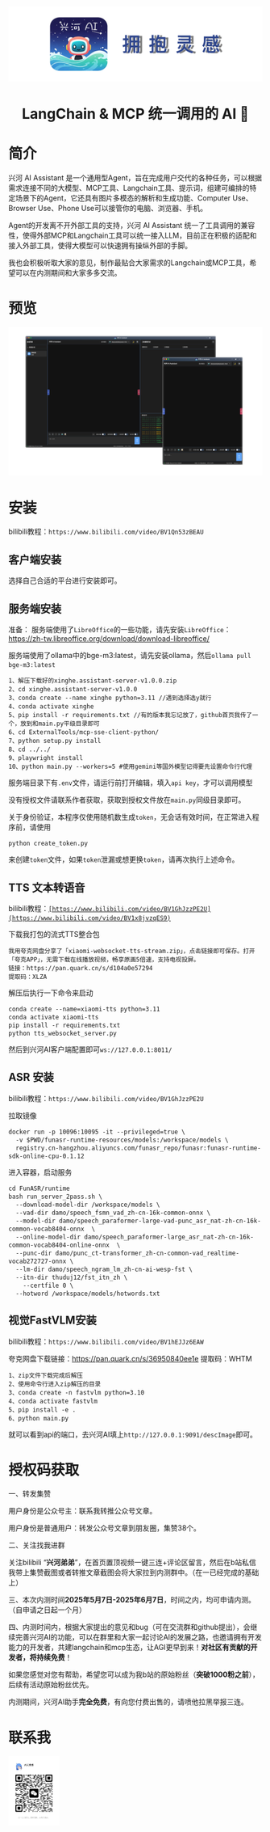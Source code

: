 <picture>
  <source media="(prefers-color-scheme: light)" srcset="标题.png">
  <img alt="" src="标题.png"  width="full">
</picture>
<h1 align="center">LangChain & MCP 统一调用的 AI 🤖</h1>



# 简介

兴河 AI Assistant 是一个通用型Agent，旨在完成用户交代的各种任务，可以根据需求连接不同的大模型、MCP工具、Langchain工具、提示词，组建可编排的特定场景下的Agent，它还具有图片多模态的解析和生成功能、Computer Use、Browser Use、Phone Use可以接管你的电脑、浏览器、手机。
    
Agent的开发离不开外部工具的支持，兴河 AI Assistant 统一了工具调用的兼容性，使得外部MCP和Langchain工具可以统一接入LLM，目前正在积极的适配和接入外部工具，使得大模型可以快速拥有操纵外部的手脚。
    
我也会积极听取大家的意见，制作最贴合大家需求的Langchain或MCP工具，希望可以在内测期间和大家多多交流。


# 预览

<picture>
  <source media="(prefers-color-scheme: light)" srcset="兴河AI_Assistant_Image.png">
  <img alt="" src="兴河AI_Assistant_Image.png"  width="full">
</picture>

# 安装
bilibili教程：`https://www.bilibili.com/video/BV1Qn53zBEAU`
## 客户端安装
选择自己合适的平台进行安装即可。
## 服务端安装
准备：
服务端使用了`LibreOffice`的一些功能，请先安装`LibreOffice`：https://zh-tw.libreoffice.org/download/download-libreoffice/

服务端使用了ollama中的bge-m3:latest，请先安装ollama，然后`ollama pull bge-m3:latest`
```shell
1、解压下载好的xinghe.assistant-server-v1.0.0.zip
2、cd xinghe.assistant-server-v1.0.0
3、conda create --name xinghe python=3.11 //遇到选择选y就行
4、conda activate xinghe
5、pip install -r requirements.txt //有的版本我忘记放了，github首页我传了一个，放到和main.py平级目录即可
6、cd ExternalTools/mcp-sse-client-python/
7、python setup.py install
8、cd ../../
9、playwright install
10、python main.py --workers=5 #使用gemini等国外模型记得要先设置命令行代理
```

服务端目录下有`.env`文件，请运行前打开编辑，填入`api key`，才可以调用模型

没有授权文件请联系作者获取，获取到授权文件放在`main.py`同级目录即可。

关于身份验证，本程序仅使用随机数生成`token`，无会话有效时间，在正常进入程序前，请使用
```
python create_token.py
```
来创建`token`文件，如果`token`泄漏或想更换`token`，请再次执行上述命令。

## TTS 文本转语音
bilibili教程：[`[https://www.bilibili.com/video/BV1GhJzzPE2U](https://www.bilibili.com/video/BV1x8jvzqES9)`](https://www.bilibili.com/video/BV1x8jvzqES9)

下载我打包的流式TTS整合包
```
我用夸克网盘分享了「xiaomi-websocket-tts-stream.zip」，点击链接即可保存。打开「夸克APP」，无需下载在线播放视频，畅享原画5倍速，支持电视投屏。
链接：https://pan.quark.cn/s/d104a0e57294
提取码：XLZA
```
解压后执行一下命令来启动
```
conda create --name=xiaomi-tts python=3.11
conda activate xiaomi-tts
pip install -r requirements.txt
python tts_websocket_server.py
```
然后到兴河AI客户端配置即可`ws://127.0.0.1:8011/`

## ASR 安装
bilibili教程：`https://www.bilibili.com/video/BV1GhJzzPE2U`

拉取镜像
```shell
docker run -p 10096:10095 -it --privileged=true \
  -v $PWD/funasr-runtime-resources/models:/workspace/models \
  registry.cn-hangzhou.aliyuncs.com/funasr_repo/funasr:funasr-runtime-sdk-online-cpu-0.1.12
```
进入容器，启动服务
```shell
cd FunASR/runtime
bash run_server_2pass.sh \
  --download-model-dir /workspace/models \
  --vad-dir damo/speech_fsmn_vad_zh-cn-16k-common-onnx \
  --model-dir damo/speech_paraformer-large-vad-punc_asr_nat-zh-cn-16k-common-vocab8404-onnx  \
  --online-model-dir damo/speech_paraformer-large_asr_nat-zh-cn-16k-common-vocab8404-online-onnx  \
  --punc-dir damo/punc_ct-transformer_zh-cn-common-vad_realtime-vocab272727-onnx \
  --lm-dir damo/speech_ngram_lm_zh-cn-ai-wesp-fst \
  --itn-dir thuduj12/fst_itn_zh \
    --certfile 0 \
  --hotword /workspace/models/hotwords.txt
```

## 视觉FastVLM安装
bilibili教程：`https://www.bilibili.com/video/BV1hEJJz6EAW`

夸克网盘下载链接：https://pan.quark.cn/s/36950840ee1e 提取码：WHTM
```
1、zip文件下载完成后解压
2、使用命令行进入zip解压的目录
3、conda create -n fastvlm python=3.10
4、conda activate fastvlm
5、pip install -e .
6、python main.py
```
就可以看到api的端口，去兴河AI填上`http://127.0.0.1:9091/descImage`即可。



# 授权码获取

一、转发集赞

用户身份是公众号主：联系我转推公众号文章。

用户身份是普通用户：转发公众号文章到朋友圈，集赞38个。



二、关注找我进群

关注bilibili “**兴河弟弟**”，在首页置顶视频一键三连+评论区留言，然后在b站私信我带上集赞截图或者转推文章截图会将大家拉到内测群中。（在一已经完成的基础上）


三、本次内测时间**2025年5月7日-2025年6月7日**，时间之内，均可申请内测。（自申请之日起一个月）


四、内测时间内，根据大家提出的意见和bug（可在交流群和github提出），会继续完善兴河AI的功能，可以在群里和大家一起讨论AI的发展之路，也邀请拥有开发能力的开发者，共建langchain和mcp生态，让AGI更早到来！**对社区有贡献的开发者，将持续免费**！


如果您感觉对您有帮助，希望您可以成为我b站的原始粉丝（**突破1000粉之前**），后续有活动原始粉丝优先。


内测期间，兴河AI助手**完全免费**，有向您付费出售的，请喷他拉黑举报三连。



# 联系我

<picture>
  <source media="(prefers-color-scheme: light)" srcset="二维码.jpg">
  <img alt="" src="二维码.jpg"  width="20%">
</picture>
